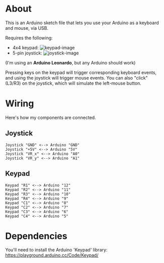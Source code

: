 # About

This is an Arduino sketch file that lets you use your Arduino as a keyboard and mouse, via USB.

Requires the following:
* 4x4 keypad: ![keypad-image](https://cdn3.volusion.com/btfzd.umflq/v/vspfiles/photos/AD481-2.jpg?v-cache=1524502812)
* 5-pin joystick: ![joystick-image](http://img.fasttechcdn.com/132/1320202/1320202-4.jpg)

(I'm using an **Arduino Leonardo**, but any Arduino should work)

Pressing keys on the keypad will trigger corresponding keyboard events, and using the joystick will trigger mouse events.
You can also "click" (L3/R3) on the joystick, which will simulate the left-mouse button.

# Wiring

Here's how my components are connected.

## Joystick

```
Joystick "GND" <--> Arduino "GND"
Joystick "+5V" <--> Arduino "5V"
Joystick "VR_x" <--> Arduino "A0"
Joystick "VR_y" <--> Arduino "A1"
```

## Keypad

```
Keypad "R1" <--> Arduino "12"
Keypad "R2" <--> Arduino "11"
Keypad "R3" <--> Arduino "10"
Keypad "R4" <--> Arduino "9"
Keypad "C1" <--> Arduino "8"
Keypad "C2" <--> Arduino "7"
Keypad "C3" <--> Arduino "6"
Keypad "C4" <--> Arduino "5"
```

# Dependencies

You'll need to install the Arduino 'Keypad' library: https://playground.arduino.cc/Code/Keypad/
